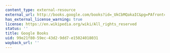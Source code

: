 ```yaml
---
content_type: external-resource
external_url: http://books.google.com/books?id=_UkCbMQakaIC&pg=PAfrontcover
has_external_license_warning: true
license: https://en.wikipedia.org/wiki/All_rights_reserved
status: ''
title: Google Books
uid: 99e21f80-59ec-43d2-9dd7-e15024018031
wayback_url: ''
---
```

